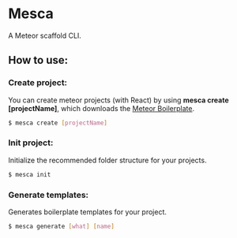 Mesca
===
A Meteor scaffold CLI.

## How to use:

### Create project:

You can create meteor projects (with React) by using **mesca create [projectName]**, which downloads the [Meteor Boilerplate](https://github.com/brenopanzolini/meteor-boilerplate).

```sh
$ mesca create [projectName]
```

### Init project:

Initialize the recommended folder structure for your projects.

```sh
$ mesca init
```

### Generate templates:

Generates boilerplate templates for your project.

```sh
$ mesca generate [what] [name]
```
